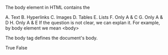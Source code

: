 
<quiz name= "HTML Quiz" >
    <question multiple>
        <p>The body element in HTML contains the </p>
            <answer correct> A. Text</answer>
            <answer correct> B. Hyperlinks</answer>
            <answer correct> C. Images</answer>
            <answer correct> D. Tables</answer>
            <answer correct> E. Lists </answer>
            <answer> F. Only A & C </answer>
            <answer> G. Only A & D </answer>
            <answer> H. Only A & E </answer>
        <explanation>If the question is not clear, we can explan it. For example, by body element we mean &ltbody&gt</explanation>
    </question>
    <question>
        <p>The body tag defines the document's body.</p>
            <answer correct> True </answer>
            <answer>False</answer>
    </question>
    
</quiz>